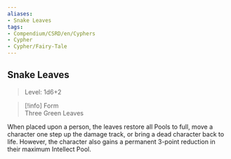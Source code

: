 ```yaml
---
aliases:
- Snake Leaves
tags:
- Compendium/CSRD/en/Cyphers
- Cypher
- Cypher/Fairy-Tale
---
```


  
## Snake Leaves  
>Level: 1d6+2  
  
>[!info] Form  
>Three Green Leaves
  
When placed upon a person, the leaves restore all Pools to full, move a character one step up the damage track, or bring a dead character back to life. However, the character also gains a permanent 3-point reduction in their maximum Intellect Pool.